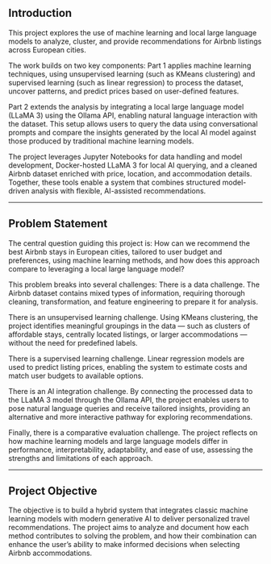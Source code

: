 ## Introduction

This project explores the use of machine learning and local large language models to analyze, cluster, and provide recommendations for Airbnb listings across European cities.

The work builds on two key components:
Part 1 applies machine learning techniques, using unsupervised learning (such as KMeans clustering) and supervised learning (such as linear regression) to process the dataset, uncover patterns, and predict prices based on user-defined features.

Part 2 extends the analysis by integrating a local large language model (LLaMA 3) using the Ollama API, enabling natural language interaction with the dataset. This setup allows users to query the data using conversational prompts and compare the insights generated by the local AI model against those produced by traditional machine learning models.

The project leverages Jupyter Notebooks for data handling and model development, Docker-hosted LLaMA 3 for local AI querying, and a cleaned Airbnb dataset enriched with price, location, and accommodation details. Together, these tools enable a system that combines structured model-driven analysis with flexible, AI-assisted recommendations.

---

## Problem Statement

The central question guiding this project is:
How can we recommend the best Airbnb stays in European cities, tailored to user budget and preferences, using machine learning methods, and how does this approach compare to leveraging a local large language model?

This problem breaks into several challenges:
There is a data challenge. The Airbnb dataset contains mixed types of information, requiring thorough cleaning, transformation, and feature engineering to prepare it for analysis.

There is an unsupervised learning challenge. Using KMeans clustering, the project identifies meaningful groupings in the data — such as clusters of affordable stays, centrally located listings, or larger accommodations — without the need for predefined labels.

There is a supervised learning challenge. Linear regression models are used to predict listing prices, enabling the system to estimate costs and match user budgets to available options.

There is an AI integration challenge. By connecting the processed data to the LLaMA 3 model through the Ollama API, the project enables users to pose natural language queries and receive tailored insights, providing an alternative and more interactive pathway for exploring recommendations.

Finally, there is a comparative evaluation challenge. The project reflects on how machine learning models and large language models differ in performance, interpretability, adaptability, and ease of use, assessing the strengths and limitations of each approach.

---

## Project Objective

The objective is to build a hybrid system that integrates classic machine learning models with modern generative AI to deliver personalized travel recommendations. The project aims to analyze and document how each method contributes to solving the problem, and how their combination can enhance the user’s ability to make informed decisions when selecting Airbnb accommodations.

